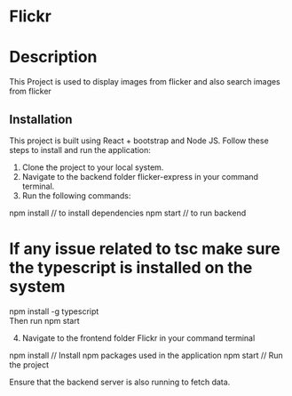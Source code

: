 # Flickr

# Description
This Project is used to display images from flicker and also search images from flicker 

## Installation

This project is built using React + bootstrap and Node JS. Follow these steps to install and run the application:

1. Clone the project to your local system.
2. Navigate to the backend folder flicker-express in your command terminal.
3. Run the following commands:

npm install // to install dependencies 
npm start // to run backend 

# If any issue related to tsc make sure the typescript is installed on the system 
npm install -g typescript  
Then run npm start 


4. Navigate to the frontend folder Flickr in your command terminal 

npm install // Install npm packages used in the application
npm start  // Run the project

Ensure that the backend server is also running to fetch data.



